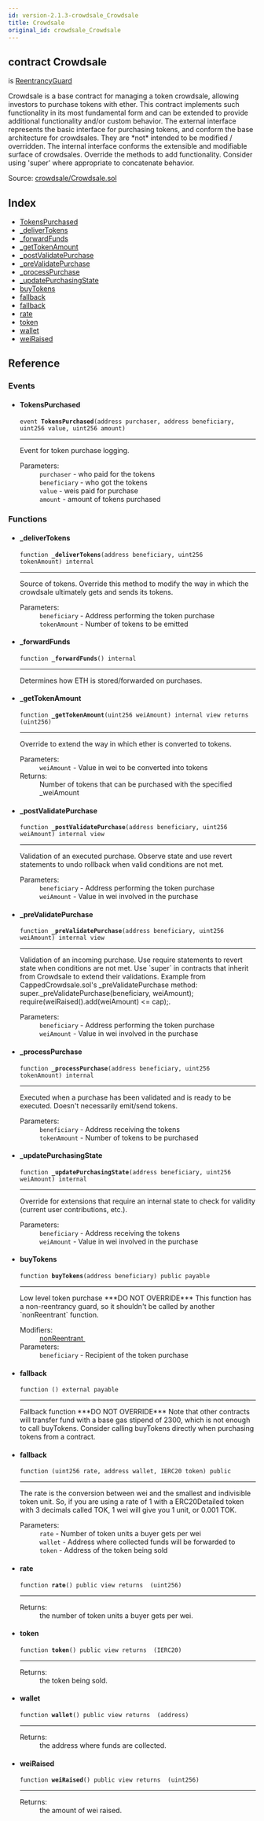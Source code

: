 ```yaml
---
id: version-2.1.3-crowdsale_Crowdsale
title: Crowdsale
original_id: crowdsale_Crowdsale
---
```


<div class="contract-doc"><div class="contract"><h2 class="contract-header"><span class="contract-kind">contract</span> Crowdsale</h2><p class="base-contracts"><span>is</span> <a href="utils_ReentrancyGuard.html">ReentrancyGuard</a></p><p class="description">Crowdsale is a base contract for managing a token crowdsale, allowing investors to purchase tokens with ether. This contract implements such functionality in its most fundamental form and can be extended to provide additional functionality and/or custom behavior. The external interface represents the basic interface for purchasing tokens, and conform the base architecture for crowdsales. They are *not* intended to be modified / overridden. The internal interface conforms the extensible and modifiable surface of crowdsales. Override the methods to add functionality. Consider using &#x27;super&#x27; where appropriate to concatenate behavior.</p><div class="source">Source: <a href="https://github.com/OpenZeppelin/zeppelin-solidity/blob/v2.1.3/contracts/crowdsale/Crowdsale.sol" target="_blank">crowdsale/Crowdsale.sol</a></div></div><div class="index"><h2>Index</h2><ul><li><a href="crowdsale_Crowdsale.html#TokensPurchased">TokensPurchased</a></li><li><a href="crowdsale_Crowdsale.html#_deliverTokens">_deliverTokens</a></li><li><a href="crowdsale_Crowdsale.html#_forwardFunds">_forwardFunds</a></li><li><a href="crowdsale_Crowdsale.html#_getTokenAmount">_getTokenAmount</a></li><li><a href="crowdsale_Crowdsale.html#_postValidatePurchase">_postValidatePurchase</a></li><li><a href="crowdsale_Crowdsale.html#_preValidatePurchase">_preValidatePurchase</a></li><li><a href="crowdsale_Crowdsale.html#_processPurchase">_processPurchase</a></li><li><a href="crowdsale_Crowdsale.html#_updatePurchasingState">_updatePurchasingState</a></li><li><a href="crowdsale_Crowdsale.html#buyTokens">buyTokens</a></li><li><a href="crowdsale_Crowdsale.html#">fallback</a></li><li><a href="crowdsale_Crowdsale.html#">fallback</a></li><li><a href="crowdsale_Crowdsale.html#rate">rate</a></li><li><a href="crowdsale_Crowdsale.html#token">token</a></li><li><a href="crowdsale_Crowdsale.html#wallet">wallet</a></li><li><a href="crowdsale_Crowdsale.html#weiRaised">weiRaised</a></li></ul></div><div class="reference"><h2>Reference</h2><div class="events"><h3>Events</h3><ul><li><div class="item event"><span id="TokensPurchased" class="anchor-marker"></span><h4 class="name">TokensPurchased</h4><div class="body"><code class="signature">event <strong>TokensPurchased</strong><span>(address purchaser, address beneficiary, uint256 value, uint256 amount) </span></code><hr/><div class="description"><p>Event for token purchase logging.</p></div><dl><dt><span class="label-parameters">Parameters:</span></dt><dd><div><code>purchaser</code> - who paid for the tokens</div><div><code>beneficiary</code> - who got the tokens</div><div><code>value</code> - weis paid for purchase</div><div><code>amount</code> - amount of tokens purchased</div></dd></dl></div></div></li></ul></div><div class="functions"><h3>Functions</h3><ul><li><div class="item function"><span id="_deliverTokens" class="anchor-marker"></span><h4 class="name">_deliverTokens</h4><div class="body"><code class="signature">function <strong>_deliverTokens</strong><span>(address beneficiary, uint256 tokenAmount) </span><span>internal </span></code><hr/><div class="description"><p>Source of tokens. Override this method to modify the way in which the crowdsale ultimately gets and sends its tokens.</p></div><dl><dt><span class="label-parameters">Parameters:</span></dt><dd><div><code>beneficiary</code> - Address performing the token purchase</div><div><code>tokenAmount</code> - Number of tokens to be emitted</div></dd></dl></div></div></li><li><div class="item function"><span id="_forwardFunds" class="anchor-marker"></span><h4 class="name">_forwardFunds</h4><div class="body"><code class="signature">function <strong>_forwardFunds</strong><span>() </span><span>internal </span></code><hr/><div class="description"><p>Determines how ETH is stored/forwarded on purchases.</p></div></div></div></li><li><div class="item function"><span id="_getTokenAmount" class="anchor-marker"></span><h4 class="name">_getTokenAmount</h4><div class="body"><code class="signature">function <strong>_getTokenAmount</strong><span>(uint256 weiAmount) </span><span>internal </span><span>view </span><span>returns  (uint256) </span></code><hr/><div class="description"><p>Override to extend the way in which ether is converted to tokens.</p></div><dl><dt><span class="label-parameters">Parameters:</span></dt><dd><div><code>weiAmount</code> - Value in wei to be converted into tokens</div></dd><dt><span class="label-return">Returns:</span></dt><dd>Number of tokens that can be purchased with the specified _weiAmount</dd></dl></div></div></li><li><div class="item function"><span id="_postValidatePurchase" class="anchor-marker"></span><h4 class="name">_postValidatePurchase</h4><div class="body"><code class="signature">function <strong>_postValidatePurchase</strong><span>(address beneficiary, uint256 weiAmount) </span><span>internal </span><span>view </span></code><hr/><div class="description"><p>Validation of an executed purchase. Observe state and use revert statements to undo rollback when valid conditions are not met.</p></div><dl><dt><span class="label-parameters">Parameters:</span></dt><dd><div><code>beneficiary</code> - Address performing the token purchase</div><div><code>weiAmount</code> - Value in wei involved in the purchase</div></dd></dl></div></div></li><li><div class="item function"><span id="_preValidatePurchase" class="anchor-marker"></span><h4 class="name">_preValidatePurchase</h4><div class="body"><code class="signature">function <strong>_preValidatePurchase</strong><span>(address beneficiary, uint256 weiAmount) </span><span>internal </span><span>view </span></code><hr/><div class="description"><p>Validation of an incoming purchase. Use require statements to revert state when conditions are not met. Use `super` in contracts that inherit from Crowdsale to extend their validations. Example from CappedCrowdsale.sol&#x27;s _preValidatePurchase method: super._preValidatePurchase(beneficiary, weiAmount); require(weiRaised().add(weiAmount) &lt;= cap);.</p></div><dl><dt><span class="label-parameters">Parameters:</span></dt><dd><div><code>beneficiary</code> - Address performing the token purchase</div><div><code>weiAmount</code> - Value in wei involved in the purchase</div></dd></dl></div></div></li><li><div class="item function"><span id="_processPurchase" class="anchor-marker"></span><h4 class="name">_processPurchase</h4><div class="body"><code class="signature">function <strong>_processPurchase</strong><span>(address beneficiary, uint256 tokenAmount) </span><span>internal </span></code><hr/><div class="description"><p>Executed when a purchase has been validated and is ready to be executed. Doesn&#x27;t necessarily emit/send tokens.</p></div><dl><dt><span class="label-parameters">Parameters:</span></dt><dd><div><code>beneficiary</code> - Address receiving the tokens</div><div><code>tokenAmount</code> - Number of tokens to be purchased</div></dd></dl></div></div></li><li><div class="item function"><span id="_updatePurchasingState" class="anchor-marker"></span><h4 class="name">_updatePurchasingState</h4><div class="body"><code class="signature">function <strong>_updatePurchasingState</strong><span>(address beneficiary, uint256 weiAmount) </span><span>internal </span></code><hr/><div class="description"><p>Override for extensions that require an internal state to check for validity (current user contributions, etc.).</p></div><dl><dt><span class="label-parameters">Parameters:</span></dt><dd><div><code>beneficiary</code> - Address receiving the tokens</div><div><code>weiAmount</code> - Value in wei involved in the purchase</div></dd></dl></div></div></li><li><div class="item function"><span id="buyTokens" class="anchor-marker"></span><h4 class="name">buyTokens</h4><div class="body"><code class="signature">function <strong>buyTokens</strong><span>(address beneficiary) </span><span>public </span><span>payable </span></code><hr/><div class="description"><p>Low level token purchase ***DO NOT OVERRIDE*** This function has a non-reentrancy guard, so it shouldn&#x27;t be called by another `nonReentrant` function.</p></div><dl><dt><span class="label-modifiers">Modifiers:</span></dt><dd><a href="utils_ReentrancyGuard.html#nonReentrant">nonReentrant </a></dd><dt><span class="label-parameters">Parameters:</span></dt><dd><div><code>beneficiary</code> - Recipient of the token purchase</div></dd></dl></div></div></li><li><div class="item function"><span id="fallback" class="anchor-marker"></span><h4 class="name">fallback</h4><div class="body"><code class="signature">function <strong></strong><span>() </span><span>external </span><span>payable </span></code><hr/><div class="description"><p>Fallback function ***DO NOT OVERRIDE*** Note that other contracts will transfer fund with a base gas stipend of 2300, which is not enough to call buyTokens. Consider calling buyTokens directly when purchasing tokens from a contract.</p></div></div></div></li><li><div class="item function"><span id="fallback" class="anchor-marker"></span><h4 class="name">fallback</h4><div class="body"><code class="signature">function <strong></strong><span>(uint256 rate, address wallet, IERC20 token) </span><span>public </span></code><hr/><div class="description"><p>The rate is the conversion between wei and the smallest and indivisible token unit. So, if you are using a rate of 1 with a ERC20Detailed token with 3 decimals called TOK, 1 wei will give you 1 unit, or 0.001 TOK.</p></div><dl><dt><span class="label-parameters">Parameters:</span></dt><dd><div><code>rate</code> - Number of token units a buyer gets per wei</div><div><code>wallet</code> - Address where collected funds will be forwarded to</div><div><code>token</code> - Address of the token being sold</div></dd></dl></div></div></li><li><div class="item function"><span id="rate" class="anchor-marker"></span><h4 class="name">rate</h4><div class="body"><code class="signature">function <strong>rate</strong><span>() </span><span>public </span><span>view </span><span>returns  (uint256) </span></code><hr/><dl><dt><span class="label-return">Returns:</span></dt><dd>the number of token units a buyer gets per wei.</dd></dl></div></div></li><li><div class="item function"><span id="token" class="anchor-marker"></span><h4 class="name">token</h4><div class="body"><code class="signature">function <strong>token</strong><span>() </span><span>public </span><span>view </span><span>returns  (IERC20) </span></code><hr/><dl><dt><span class="label-return">Returns:</span></dt><dd>the token being sold.</dd></dl></div></div></li><li><div class="item function"><span id="wallet" class="anchor-marker"></span><h4 class="name">wallet</h4><div class="body"><code class="signature">function <strong>wallet</strong><span>() </span><span>public </span><span>view </span><span>returns  (address) </span></code><hr/><dl><dt><span class="label-return">Returns:</span></dt><dd>the address where funds are collected.</dd></dl></div></div></li><li><div class="item function"><span id="weiRaised" class="anchor-marker"></span><h4 class="name">weiRaised</h4><div class="body"><code class="signature">function <strong>weiRaised</strong><span>() </span><span>public </span><span>view </span><span>returns  (uint256) </span></code><hr/><dl><dt><span class="label-return">Returns:</span></dt><dd>the amount of wei raised.</dd></dl></div></div></li></ul></div></div></div>
